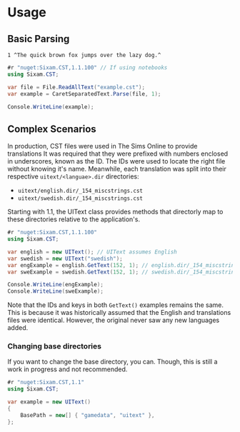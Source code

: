 # Usage

## Basic Parsing

```text
1 ^The quick brown fox jumps over the lazy dog.^
```

```csharp
#r "nuget:Sixam.CST,1.1.100" // If using notebooks
using Sixam.CST;

var file = File.ReadAllText("example.cst");
var example = CaretSeparatedText.Parse(file, 1);

Console.WriteLine(example);
```

## Complex Scenarios

In production, CST files were used in The Sims Online to provide translations It was required that they were prefixed with numbers enclosed in underscores, known as the ID. The IDs were used to locate the right file without knowing it's name. Meanwhile, each translation was split into their respective ``uitext/<languae>.dir`` directories:

- ``uitext/english.dir/_154_miscstrings.cst``
- ``uitext/swedish.dir/_154_miscstrings.cst``

Starting with 1.1, the UIText class provides methods that directorly map to these directories relative to the application's.

```csharp
#r "nuget:Sixam.CST,1.1.100"
using Sixam.CST;

var english = new UIText(); // UIText assumes English
var swedish = new UIText("swedish");
var engExample = english.GetText(152, 1); // english.dir/_154_miscstrings.cst
var sweExample = swedish.GetText(152, 1); // swedish.dir/_154_miscstrings.cst

Console.WriteLine(engExample);
Console.WriteLine(sweExample);
```

Note that the IDs and keys in both ``GetText()`` examples remains the same. This is because it was historically assumed that the English and translations files were identical. However, the original never saw any new languages added.

### Changing base directories

If you want to change the base directory, you can. Though, this is still a work in progress and not recommended.

```csharp
#r "nuget:Sixam.CST,1.1"
using Sixam.CST;

var example = new UIText()
{
    BasePath = new[] { "gamedata", "uitext" },
};
```
